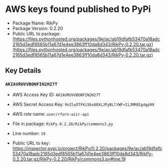 # AWS keys found published to PyPi

* Package Name: RikPy
* Package Version: 0.2.20
* Public URL to package: [https://files.pythonhosted.org/packages/9e/ac/ab19dfafb53470a18adc2165d3edf8565b11a67d1e4ee3863ff10da8d343/RikPy-0.2.20.tar.gz](https://files.pythonhosted.org/packages/9e/ac/ab19dfafb53470a18adc2165d3edf8565b11a67d1e4ee3863ff10da8d343/RikPy-0.2.20.tar.gz)

## Key Details

### `AKIAVRUVVBONFIN2H27T`

* AWS Access Key ID: `AKIAVRUVVBONFIN2H27T`
* AWS Secret Access Key: `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` 
* AWS role name: `user/rforn-aiir-api`
* File in package: `RikPy-0.2.20/RikPy/commons3.py`
* Line number: `19`

* Public URL to key: https://inspector.pypi.io/project/RikPy/0.2.20/packages/9e/ac/ab19dfafb53470a18adc2165d3edf8565b11a67d1e4ee3863ff10da8d343/RikPy-0.2.20.tar.gz/RikPy-0.2.20/RikPy/commons3.py#line.19


